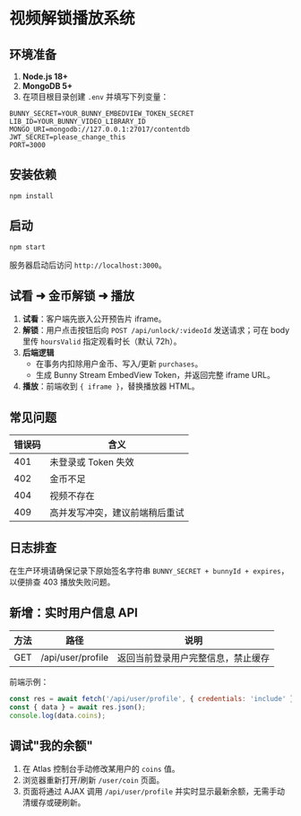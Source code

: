 # 视频解锁播放系统

## 环境准备

1. **Node.js 18+**
2. **MongoDB 5+**
3. 在项目根目录创建 `.env` 并填写下列变量：

```
BUNNY_SECRET=YOUR_BUNNY_EMBEDVIEW_TOKEN_SECRET
LIB_ID=YOUR_BUNNY_VIDEO_LIBRARY_ID
MONGO_URI=mongodb://127.0.0.1:27017/contentdb
JWT_SECRET=please_change_this
PORT=3000
```

## 安装依赖

```
npm install
```

## 启动

```
npm start
```

服务器启动后访问 `http://localhost:3000`。

## 试看 ➜ 金币解锁 ➜ 播放

1. **试看**：客户端先嵌入公开预告片 iframe。
2. **解锁**：用户点击按钮后向 `POST /api/unlock/:videoId` 发送请求；可在 body 里传 `hoursValid` 指定观看时长（默认 72h）。
3. **后端逻辑**
   - 在事务内扣除用户金币、写入/更新 `purchases`。
   - 生成 Bunny Stream EmbedView Token，并返回完整 iframe URL。
4. **播放**：前端收到 `{ iframe }`，替换播放器 HTML。

## 常见问题

| 错误码 | 含义 |
|--------|------|
| 401    | 未登录或 Token 失效 |
| 402    | 金币不足 |
| 404    | 视频不存在 |
| 409    | 高并发写冲突，建议前端稍后重试 |

## 日志排查

在生产环境请确保记录下原始签名字符串 `BUNNY_SECRET + bunnyId + expires`，以便排查 403 播放失败问题。

## 新增：实时用户信息 API

| 方法 | 路径 | 说明 |
|------|------|------|
| GET  | /api/user/profile | 返回当前登录用户完整信息，禁止缓存 |

前端示例：
```js
const res = await fetch('/api/user/profile', { credentials: 'include' });
const { data } = await res.json();
console.log(data.coins);
```

## 调试"我的余额"
1. 在 Atlas 控制台手动修改某用户的 `coins` 值。
2. 浏览器重新打开/刷新 `/user/coin` 页面。
3. 页面将通过 AJAX 调用 `/api/user/profile` 并实时显示最新余额，无需手动清缓存或硬刷新。 